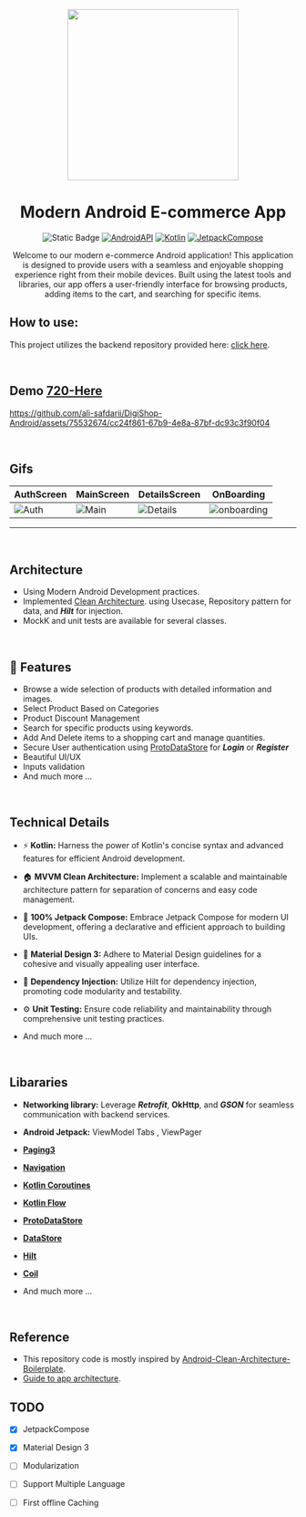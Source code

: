 <div align="center">


<p><img src="https://s8.uupload.ir/files/logo_3_gd7r.jpg" width="300" height="300" ></p>


# Modern Android E-commerce App

![Static Badge](https://img.shields.io/badge/Androd-gray?style=flat&logo=Android)
[![AndroidAPI](https://img.shields.io/badge/API-24%2B-brightgreen.svg?style=flat)](https://www.android.com/)
[![Kotlin](https://img.shields.io/badge/kotlin-1.9.0-blue.svg?logo=kotlin)](https://kotlinlang.org)
[![JetpackCompose](https://img.shields.io/badge/Jetpack%20Compose-1.5.1-yellow)](https://developer.android.com/jetpack/compose)


Welcome to our modern e-commerce Android application! This application is designed to provide users with a seamless and enjoyable shopping experience right from their mobile devices. Built using the latest tools and libraries, our app offers a user-friendly interface for browsing products, adding items to the cart, and searching for specific items.
</div>


## How to use:
This project utilizes the backend repository provided here: [click here](https://github.com/ali-safdarii/DigiShop-Laravel).

&nbsp;
&nbsp;
&nbsp;

## Demo  [720-Here](https://drive.google.com/file/d/1ml97JIxcQyeHxz-E1PIB078NtjSHHU66/view?usp=sharing)
https://github.com/ali-safdarii/DigiShop-Android/assets/75532674/cc24f861-67b9-4e8a-87bf-dc93c3f90f04

&nbsp;
&nbsp;
&nbsp;

## Gifs
| AuthScreen       | MainScreen      | DetailsScreen      | OnBoarding      |
| ------------- | ------------- | ------------- | ------------- |
| ![Auth](https://s8.uupload.ir/files/gifs_-_auth_546z.gif) | ![Main](https://s8.uupload.ir/files/gifs_-_main_k1g5.gif) | ![Details](https://s8.uupload.ir/files/gifs_-_details_bx7f.gif) | ![onboarding](https://s8.uupload.ir/files/gifs_-_onboarding_2z3w.gif) |




 ----
&nbsp;
&nbsp;
&nbsp;
## Architecture
- Using Modern Android Development practices.
- Implemented [Clean Architecture](https://blog.cleancoder.com/uncle-bob/2012/08/13/the-clean-architecture.html). using Usecase, Repository pattern for data, and **_Hilt_** for injection.
- MockK and unit tests are available for several classes.

&nbsp;
&nbsp;
&nbsp;






## :dart: Features

- Browse a wide selection of products with detailed information and images.
- Select Product Based on Categories
- Product Discount Management
- Search for specific products using keywords.
- Add And Delete items to a shopping cart and manage quantities.
- Secure User authentication using [ProtoDataStore](https://developer.android.com/topic/libraries/architecture/datastore) for **_Login_** or **_Register_**
- Beautiful UI/UX
- Inputs validation
- And much more ...


&nbsp;
&nbsp;
&nbsp;


## Technical Details

- :zap: **Kotlin:** Harness the power of Kotlin's concise syntax and advanced features for efficient Android development.

- :house: **MVVM Clean Architecture:** Implement a scalable and maintainable architecture pattern for separation of concerns and easy code management.

- 🚀 **100% Jetpack Compose:** Embrace Jetpack Compose for modern UI development, offering a declarative and efficient approach to building UIs.

- 💎 **Material Design 3:** Adhere to Material Design guidelines for a cohesive and visually appealing user interface.

- :syringe: **Dependency Injection:** Utilize Hilt for dependency injection, promoting code modularity and testability.

- ⚙️ **Unit Testing:** Ensure code reliability and maintainability through comprehensive unit testing practices.

- And much more ...


&nbsp;
&nbsp;
&nbsp;

## Libararies

- **Networking library:** Leverage **_Retrofit_**, **OkHttp**, and **_GSON_** for seamless communication with backend services.

- **Android Jetpack:** ViewModel Tabs , ViewPager

- **[Paging3](https://developer.android.com/topic/libraries/architecture/paging/v3-overview)**

- **[Navigation](https://developer.android.com/jetpack/compose/navigation)**

- **[Kotlin Coroutines](https://developer.android.com/kotlin/coroutines#:~:text=Kotlin%20coroutines%20on%20Android%201%20Features%20Coroutines%20is,Handling%20exceptions%20...%207%20Additional%20coroutines%20resources%20)**

- **[Kotlin Flow](https://developer.android.com/kotlin/flow)**

- **[ProtoDataStore](https://developer.android.com/topic/libraries/architecture/datastore)**

- **[DataStore](https://developer.android.com/topic/libraries/architecture/datastore)**

- **[Hilt](https://developer.android.com/training/dependency-injection/hilt-android)**

- **[Coil](https://coil-kt.github.io/coil/compose/)**

- And much more ...

&nbsp;
&nbsp;
&nbsp;

<!---
### Core

- 100% [Kotlin](https://kotlinlang.org/)
- 100% [Jetpack Compose](https://developer.android.com/jetpack/compose)
- [Material3 design](https://m3.material.io/) (UI components)
- [Kotlin Coroutines](https://kotlinlang.org/docs/coroutines-overview.html) (structured concurrency)
- [Kotlin Flow](https://kotlinlang.org/docs/flow.html) (reactive datastream)
- [Hilt](https://dagger.dev/hilt/) (DI)

### Local Persistence
- [DataStore](https://developer.android.com/topic/libraries/architecture/datastore) (key-value storage)
- [ProtoDataStore](https://developer.android.com/topic/libraries/architecture/datastore)

### Networking
- [Retrofit](https://square.github.io/retrofit/) 
- [Kotlinx Serialization](https://github.com/Kotlin/kotlinx.serialization) (JSON serialization)
- OkHttp
- Gson
--->

## Reference
- This repository code is mostly inspired by [Android-Clean-Architecture-Boilerplate](https://github.com/bufferapp/android-clean-architecture-boilerplate).
- [Guide to app architecture](https://developer.android.com/topic/architecture).





## TODO
- [X] JetpackCompose
- [X] Material Design 3
- [ ] Modularization
- [ ] Support Multiple Language
- [ ] First offline Caching


<!---
## Coming Soon ...
- (order tracking and history) soon...
- (Profile Managment) soon...
- (Compare Products) soon...
- (Filtering Products) soon...
--->

